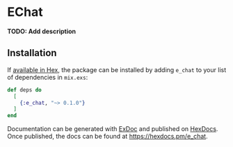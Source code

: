 # EChat

**TODO: Add description**

## Installation

If [available in Hex](https://hex.pm/docs/publish), the package can be installed
by adding `e_chat` to your list of dependencies in `mix.exs`:

```elixir
def deps do
  [
    {:e_chat, "~> 0.1.0"}
  ]
end
```

Documentation can be generated with [ExDoc](https://github.com/elixir-lang/ex_doc)
and published on [HexDocs](https://hexdocs.pm). Once published, the docs can
be found at <https://hexdocs.pm/e_chat>.

